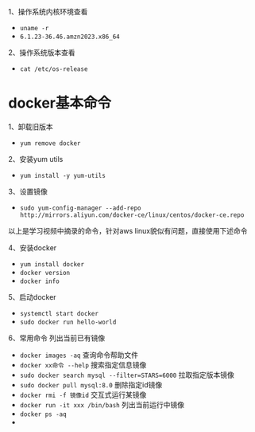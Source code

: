 1、操作系统内核环境查看  
- `uname -r`
- `6.1.23-36.46.amzn2023.x86_64`

2、操作系统版本查看
- `cat /etc/os-release`
# docker基本命令
1、卸载旧版本
- `yum remove docker`

2、安装yum utils
- `yum install -y yum-utils`

3、设置镜像
- `sudo yum-config-manager --add-repo http://mirrors.aliyun.com/docker-ce/linux/centos/docker-ce.repo`

以上是学习视频中摘录的命令，针对aws linux貌似有问题，直接使用下述命令

4、安装docker
- `yum install docker `
- `docker version`
- `docker info`

5、启动docker
- `systemctl start docker`
- `sudo docker run hello-world`

6、常用命令
列出当前已有镜像
- `docker images -aq`
查询命令帮助文件
- `docker xx命令 --help`
搜索指定信息镜像
- `sudo docker search mysql --filter=STARS=6000`
拉取指定版本镜像
- `sudo docker pull mysql:8.0`
删除指定id镜像
- `docker rmi -f 镜像id`
交互式运行某镜像
- `docker run -it xxx /bin/bash`
列出当前运行中镜像
- `docker ps -aq`
-  
